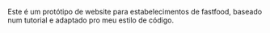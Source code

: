 Este é um protótipo de website para estabelecimentos de fastfood, baseado num tutorial e adaptado pro meu estilo de código.
